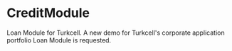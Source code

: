 # CreditModule
Loan Module for Turkcell. A new demo for Turkcell's corporate application portfolio Loan Module is requested.
